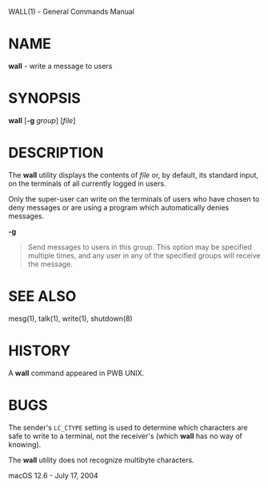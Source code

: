 WALL(1) - General Commands Manual

# NAME

**wall** - write a message to users

# SYNOPSIS

**wall**
\[**-g**&nbsp;*group*]
\[*file*]

# DESCRIPTION

The
**wall**
utility displays the contents of
*file*
or, by default, its standard input, on the terminals of all
currently logged in users.

Only the super-user can write on the
terminals of users who have chosen
to deny messages or are using a program which
automatically denies messages.

**-g**

> Send messages to users in this group.
> This option may be specified
> multiple times, and any user in any of the specified groups will
> receive the message.

# SEE ALSO

mesg(1),
talk(1),
write(1),
shutdown(8)

# HISTORY

A
**wall**
command appeared in PWB UNIX.

# BUGS

The sender's
`LC_CTYPE`
setting is used to determine which characters are safe to write to a
terminal, not the receiver's (which
**wall**
has no way of knowing).

The
**wall**
utility does not recognize multibyte characters.

macOS 12.6 - July 17, 2004

